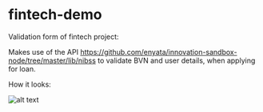 # fintech-demo

Validation form of fintech project:

Makes use of the API https://github.com/enyata/innovation-sandbox-node/tree/master/lib/nibss to validate BVN and user details, when applying for loan.


How it looks:

![alt text](https://github.com/hafseeman/fintech-demo/blob/master/screenshot(183).png?raw=true)


